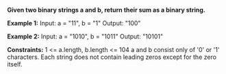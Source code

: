 **Given two binary strings a and b, return their sum as a binary string.**

**Example 1:**
Input: a = "11", b = "1"
Output: "100"

**Example 2:**
Input: a = "1010", b = "1011"
Output: "10101"
 

**Constraints:**
1 <= a.length, b.length <= 104
a and b consist only of '0' or '1' characters.
Each string does not contain leading zeros except for the zero itself.
